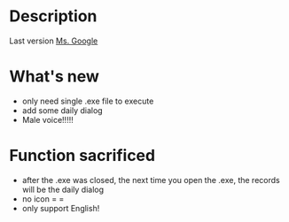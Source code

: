 # Description
Last version [Ms. Google](https://github.com/stanleyshen2003/Ms.google)

# What's new
- only need single .exe file to execute
- add some daily dialog
- Male voice!!!!!

# Function sacrificed
- after the .exe was closed, the next time you open the .exe, the records will be the daily dialog
- no icon = =
- only support English!

